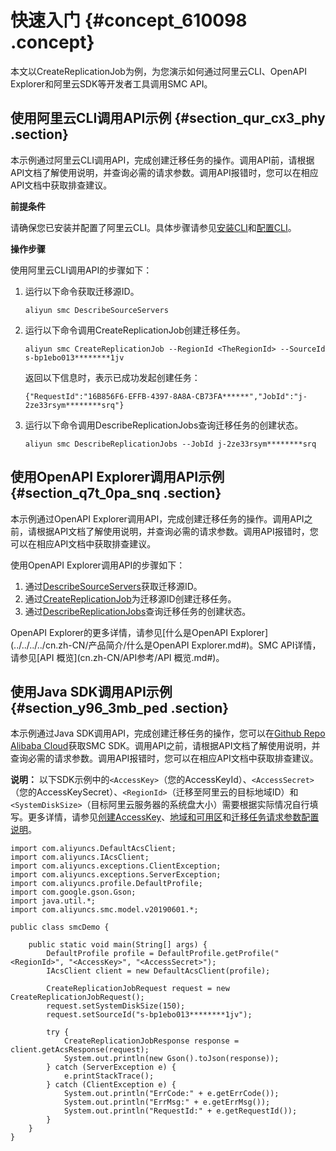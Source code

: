 # 快速入门 {#concept_610098 .concept}

本文以CreateReplicationJob为例，为您演示如何通过阿里云CLI、OpenAPI Explorer和阿里云SDK等开发者工具调用SMC API。

## 使用阿里云CLI调用API示例 {#section_qur_cx3_phy .section}

本示例通过阿里云CLI调用API，完成创建迁移任务的操作。调用API前，请根据API文档了解使用说明，并查询必需的请求参数。调用API报错时，您可以在相应API文档中获取排查建议。

 **前提条件** 

请确保您已安装并配置了阿里云CLI。具体步骤请参见[安装CLI](../../../../cn.zh-CN/安装指南/简介.md#)和[配置CLI](../../../../cn.zh-CN/配置阿里云CLI/配置凭证/简介.md#)。

 **操作步骤** 

使用阿里云CLI调用API的步骤如下：

1.  运行以下命令获取迁移源ID。

    ``` {#codeblock_bjy_wkd_cbx .lanuage-shell}
    aliyun smc DescribeSourceServers 
    ```

2.  运行以下命令调用CreateReplicationJob创建迁移任务。

    ``` {#codeblock_ecy_9wk_bkl .lanuage-shell}
    aliyun smc CreateReplicationJob --RegionId <TheRegionId> --SourceId s-bp1ebo013********1jv
    ```

    返回以下信息时，表示已成功发起创建任务：

    ``` {#msgblock_fic_16u_90s}
    {"RequestId":"16B856F6-EFFB-4397-8A8A-CB73FA******","JobId":"j-2ze33rsym********srq"}
    ```

3.  运行以下命令调用DescribeReplicationJobs查询迁移任务的创建状态。

    ``` {#codeblock_36x_zkf_m4g .lanuage-shell}
    aliyun smc DescribeReplicationJobs --JobId j-2ze33rsym********srq
    ```


## 使用OpenAPI Explorer调用API示例 {#section_q7t_0pa_snq .section}

本示例通过OpenAPI Explorer调用API，完成创建迁移任务的操作。调用API之前，请根据API文档了解使用说明，并查询必需的请求参数。调用API报错时，您可以在相应API文档中获取排查建议。

使用OpenAPI Explorer调用API的步骤如下：

1.  通过[DescribeSourceServers](https://pre-api.aliyun.com/#/?product=smc&api=DescribeSourceServers&tab=DEMO&lang=JAVA)获取迁移源ID。
2.  通过[CreateReplicationJob](https://api.aliyun.com/#/?product=smc&api=CreateReplicationJob&tab=DEMO&lang=JAVA)为迁移源ID创建迁移任务。
3.  通过[DescribeReplicationJobs](https://api.aliyun.com/#/?product=smc&api=DescribeReplicationJobs&tab=DEMO&lang=JAVA)查询迁移任务的创建状态。

OpenAPI Explorer的更多详情，请参见[什么是OpenAPI Explorer](../../../../cn.zh-CN/产品简介/什么是OpenAPI Explorer.md#)。SMC API详情，请参见[API 概览](cn.zh-CN/API参考/API 概览.md#)。

## 使用Java SDK调用API示例 {#section_y96_3mb_ped .section}

本示例通过Java SDK调用API，完成创建迁移任务的操作，您可以在[Github Repo Alibaba Cloud](https://github.com/aliyun/aliyun-openapi-java-sdk)获取SMC SDK。调用API之前，请根据API文档了解使用说明，并查询必需的请求参数。调用API报错时，您可以在相应API文档中获取排查建议。

**说明：** 以下SDK示例中的`<AccessKey>`（您的AccessKeyId）、`<AccessSecret>`（您的AccessKeySecret）、`<RegionId>`（迁移至阿里云的目标地域ID）和`<SystemDiskSize>`（目标阿里云服务器的系统盘大小）需要根据实际情况自行填写。更多详情，请参见[创建AccessKey](../../../../cn.zh-CN/通用参考/创建AccessKey.md#)、[地域和可用区](../../../../cn.zh-CN/通用参考/地域和可用区.md#)和[迁移任务请求参数配置说明](cn.zh-CN/API参考/迁云任务/CreateReplicationJob.md#parameters)。

``` {#codeblock_kme_u8z_jg6 .language-java}
import com.aliyuncs.DefaultAcsClient;
import com.aliyuncs.IAcsClient;
import com.aliyuncs.exceptions.ClientException;
import com.aliyuncs.exceptions.ServerException;
import com.aliyuncs.profile.DefaultProfile;
import com.google.gson.Gson;
import java.util.*;
import com.aliyuncs.smc.model.v20190601.*;

public class smcDemo {

    public static void main(String[] args) {
        DefaultProfile profile = DefaultProfile.getProfile("<RegionId>", "<AccessKey>", "<AccessSecret>");
        IAcsClient client = new DefaultAcsClient(profile);

        CreateReplicationJobRequest request = new CreateReplicationJobRequest();
        request.setSystemDiskSize(150);
        request.setSourceId("s-bp1ebo013********1jv");

        try {
            CreateReplicationJobResponse response = client.getAcsResponse(request);
            System.out.println(new Gson().toJson(response));
        } catch (ServerException e) {
            e.printStackTrace();
        } catch (ClientException e) {
            System.out.println("ErrCode:" + e.getErrCode());
            System.out.println("ErrMsg:" + e.getErrMsg());
            System.out.println("RequestId:" + e.getRequestId());
        }
    }
}
```

